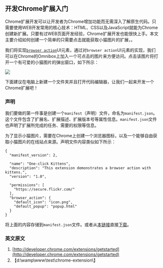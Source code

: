开发Chrome扩展入门
---

Chrome扩展开发可以让开发者为Chrome增加功能而无需深入了解原生代码。只需要使用WEB开发常用的核心技术：HTML、CSS以及JavaScript就能为Chrome创建新扩展。只要有过WEB页面开发经验，Chrome扩展开发也能很快上手。本文主要介绍如何创建一个简单的只需要点击就能获取小猫图片的扩展，。

我们将实现[`browser action`](http://developer.chrome.com/extensions/browserAction.html)UI元素，通过对`browser action`UI元素的实现，我们可以在Chrome的Omnibox上加入一个可点击的图片来方便访问。点击该图片将打开一个有可爱的小猫图片的弹出窗口，如下所示：

![](http://developer.chrome.com/static/images/gettingstarted-1.jpg)

下面建议在电脑上新建一个文件夹并且打开代码编辑器，让我们一起来开发一个Chrome扩展吧！

### 声明

我们要做的第一件事是创建一个`manifest`（声明）文件，命名为`manifest.json`。这个文件包含了扩展名、扩展描述、扩展版本号等属性信息。`manifest.json`文件也声明了扩展所完成的任务、需要的权限等信息。

为了显示小猫图片，需要在Chrome上创建一个浏览器图标，以及一个能够自由获取小猫图片的在线站点来源。声明文件内容类似如下所示：

```
{
  "manifest_version": 2,

  "name": "One-click Kittens",
  "description": "This extension demonstrates a browser action with kittens.",
  "version": "1.0",

  "permissions": [
    "https://secure.flickr.com/"
  ],
  "browser_action": {
    "default_icon": "icon.png",
    "default_popup": "popup.html"
  }
}
```

将上面的内容存储到`manifest.json`文件。或者从[本链接](http://developer.chrome.com/extensions/examples/tutorials/getstarted/manifest.json)直接[下载](http://developer.chrome.com/extensions/examples/tutorials/getstarted/manifest.json)。


### 英文原文
1.  [http://developer.chrome.com/extensions/getstarted](http://developer.chrome.com/extensions/getstarted)
2.  【d:\wamp\www\test\chrome-extension\】
